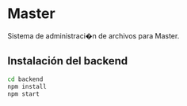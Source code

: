 # Master

Sistema de administraci�n de archivos para Master.

## Instalación del backend

```bash
cd backend
npm install
npm start



